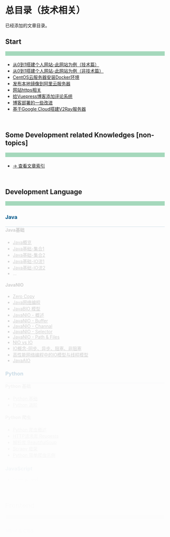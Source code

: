 # 总目录（技术相关）

已经添加的文章目录。



## Start

<div style="height:14px;background-color:#a5d8bc" />
<br>

- [从0到1搭建个人网站-此网站为例（技术篇）](https://heyan.site:8001/start/BuildThisSiteTech.html)
- [从0到1搭建个人网站-此网站为例（非技术篇）](https://heyan.site:8001/start/BuildThisSiteNonTech.html)
- [CentOS云服务器安装Docker环境](https://heyan.site:8001/start/CentosDockerInstall.html)
- [发布本地镜像到阿里云服务器](https://heyan.site:8001/start/PushLocalImageToAliyun.html)
- [网站https相关](https://heyan.site:8001/start/HttpsUpgrade.html)
- [给Vuepress博客添加评论系统](https://heyan.site:8001/start/AddBlogComment.html)
- [博客部署的一些改进](https://heyan.site:8001/start/BlogDeployment.html)
- [基于Google Cloud搭建V2Ray服务器](https://heyan.site:8001/start/V2RayWithGoogleCloud.html)


<!-- comment -->


<br>

## Some Development related Knowledges [non-topics]

<div style="height:14px;background-color:#a5d8bc" />
<br>

- [-> 查看文章索引](https://heyan.site:8001/SomeKnowledges/)


<!-- comment -->


<br>

## Development Language

<div style="height:14px;background-color:#a5d8bc" />
<br>



### Java

<div style="height:1px;background-color:#00578a;opacity:0.2;margin-top:6px" />

#### Java基础

- [Java概览](https://heyan.site:8001/DevLanguage/Java/JavaBasic/)
- [Java基础-集合1](https://heyan.site:8001/DevLanguage/Java/JavaBasic/Java基础-集合1.html)
- [Java基础-集合2](https://heyan.site:8001/DevLanguage/Java/JavaBasic/Java基础-集合2.html)
- [Java基础-IO流1](https://heyan.site:8001/DevLanguage/Java/JavaBasic/Java基础-IO流1.html)
- [Java基础-IO流2](https://heyan.site:8001/DevLanguage/Java/JavaBasic/Java基础-IO流2.html)
- ... 

#### JavaNIO

- [Zero Copy](https://heyan.site:8001/DevLanguage/Java/JavaNIO/ZeroCopy.html)
- [Java网络编程](https://heyan.site:8001/DevLanguage/Java/JavaNIO/Java%E7%BD%91%E7%BB%9C%E7%BC%96%E7%A8%8B.html)
- [JavaBIO 模型](https://heyan.site:8001/DevLanguage/Java/JavaNIO/JavaBIO.html)
- [JavaNIO - 概述](https://heyan.site:8001/DevLanguage/Java/JavaNIO/JavaNIO-%E6%A6%82%E8%BF%B0.html)
- [JavaNIO - Buffer](https://heyan.site:8001/DevLanguage/Java/JavaNIO/JavaNIO-Buffer.html)
- [JavaNIO - Channal](https://heyan.site:8001/DevLanguage/Java/JavaNIO/JavaNIO-Channal.html)
- [JavaNIO - Selector](https://heyan.site:8001/DevLanguage/Java/JavaNIO/JavaNIO-Selector.html)
- [JavaNIO - Path & Files](https://heyan.site:8001/DevLanguage/Java/JavaNIO/JavaNIO-Path&Files.html)
- [NIO vs IO](https://heyan.site:8001/DevLanguage/Java/JavaNIO/NIO%20vs%20IO.html)
- [ IO概念-同步、异步、阻塞、非阻塞](https://heyan.site:8001/DevLanguage/Java/JavaNIO/IOTheory.html)
- [高性能网络编程中的IO模型与线程模型](https://heyan.site:8001/DevLanguage/Java/JavaNIO/IOModelAndThreadModel.html)
- [JavaAIO](https://heyan.site:8001/DevLanguage/Java/JavaNIO/JavaAIO.html)



### Python

<div style="height:1px;background-color:#00578a;opacity:0.2;margin-top:6px" />

#### Python 基础

- [Python 基础](https://heyan.site:8001/DevLanguage/Python/PythonBasic.html)
- [Python 进阶](https://heyan.site:8001/DevLanguage/Python/PythonAdvanced.html)

#### Python 爬虫

- [Python 爬虫概述](https://heyan.site:8001/DevLanguage/Python/Spider/)
- [HTTP请求库 Reuqests](https://heyan.site:8001/DevLanguage/Python/Spider/Requests.html)
- [解析库 BeautifulSoup](https://heyan.site:8001/DevLanguage/Python/Spider/BeautifulSoup.html)
- [Scrapy 框架](https://heyan.site:8001/DevLanguage/Python/Spider/Scrapy.html)
- [Python 简单爬虫示例](https://heyan.site:8001/DevLanguage/Python/Spider/Cases.html)



### JavaScript

<div style="height:1px;background-color:#00578a;opacity:0.2;margin-top:6px" />

- to be added


<!-- comment -->


<br>

## Frontend

<div style="height:14px;background-color:#a5d8bc" />
<br>



### Html & CSS

<div style="height:1px;background-color:#00578a;opacity:0.2;margin-top:6px" />

- to be added ...



### JavaScript

<div style="height:1px;background-color:#00578a;opacity:0.2;margin-top:6px" />

- to be added ...



### Nodejs

<div style="height:1px;background-color:#00578a;opacity:0.2;margin-top:6px" />

- [npm 基本使用](https://heyan.site:8001/Frontend/Nodejs/npm.html)
- to be added ...



### React

<div style="height:1px;background-color:#00578a;opacity:0.2;margin-top:6px" />

- to be added ...



### Vue

<div style="height:1px;background-color:#00578a;opacity:0.2;margin-top:6px" />

- [Vue 实例以及生命周期](https://heyan.site:8001/Frontend/Vue/VueStart.html)



### Webpack

<div style="height:1px;background-color:#00578a;opacity:0.2;margin-top:6px" />

- [webpack 入门](https://heyan.site:8001/Frontend/Webpack/WebpackStart.html)
- to be added ...


<!-- comment -->


<br>

## Architect

<div style="height:14px;background-color:#a5d8bc" />
<br>



### Load Balance

<div style="height:1px;background-color:#00578a;opacity:0.2;margin-top:6px" />

- [负载均衡相关知识](https://heyan.site:8001/Architect/LoadBalance.html)



### Servers Related

<div style="height:1px;background-color:#00578a;opacity:0.2;margin-top:6px" />

- [Nginx 从入门到实践](https://heyan.site:8001/Architect/Servers/nginx.html)
- to be added ...

<!-- comment -->


<br>

## Data Storage

<div style="height:14px;background-color:#a5d8bc" />
<br>

[快速理解数据库全景图](https://heyan.site:8001/DataStorage/Overview.html)



### Neo4j

<div style="height:1px;background-color:#00578a;opacity:0.2;margin-top:6px" />

- [Neo4j基础入门](https://heyan.site:8001/DataStorage/neo4j/Neo4jStart.html)
- [查询语言Cypher](https://heyan.site:8001/DataStorage/neo4j/Cypher.html)
- [How to migrate from a relational database to Neo4j](https://heyan.site:8001/DataStorage/neo4j/NorthwindGraph.html)


<!-- comment -->


<br>

## DevOps

<div style="height:14px;background-color:#a5d8bc" />
<br>



### Docker

<div style="height:1px;background-color:#00578a;opacity:0.2;margin-top:6px" />

- [Docker - 基本介绍](https://heyan.site:8001/DevOps/Docker/Docker.html)
- [Docker - 进入容器的方式](https://heyan.site:8001/DevOps/Docker/Docker_Enter.html)
- [Docker - 常用基本命令](https://heyan.site:8001/DevOps/Docker/Docker_Commands.html)
- [Docker Case - Nginx基本部署](https://heyan.site:8001/DevOps/Docker/DockerCase_Nginx.html)
- [Docker Case - Springboot项目部署](https://heyan.site:8001/DevOps/Docker/DockerCase_Springboot.html)
- [Docker Compose](https://heyan.site:8001/DevOps/Docker/Docker_Compose.html)
- [Docker Machine](https://heyan.site:8001/DevOps/Docker/Docker_Machine.html)



### Ansible

<div style="height:1px;background-color:#00578a;opacity:0.2;margin-top:6px" />

- [Ansible 入门](https://heyan.site:8001/DevOps/Ansible/AnsibleStart.html)



### Git

<div style="height:1px;background-color:#00578a;opacity:0.2;margin-top:6px" />

- [Git 常用命令](https://heyan.site:8001/DevOps/Git/GitUsage.html)  - *(持续添加)*
- [Git Case总结](https://heyan.site:8001/DevOps/Git/GitCase.html) - *(持续添加)*


<!-- comment -->


<br>

## 分布式系统

<div style="height:14px;background-color:#a5d8bc" />
<br>



### 分布式理论

<div style="height:1px;background-color:#00578a;opacity:0.2;margin-top:6px" />

- [分布式与集群](https://heyan.site:8001/DistributedSystem/Theory/DistributedVsCluster.html)
- [事务、ACID、CAP、一致性、BASE](https://heyan.site:8001/DistributedSystem/Theory/ACID-CAP-%E4%B8%80%E8%87%B4%E6%80%A7-BASE.html)
- [一致性算法(2PC、3PC、Paxos、Raft、ZAB ...)](https://heyan.site:8001/DistributedSystem/Theory/ConsistencyAlgorithm.html)



### 分布式协调服务

<div style="height:1px;background-color:#00578a;opacity:0.2;margin-top:6px" />

#### Zookeeper

- [Zookeeper 入门](https://heyan.site:8001/DistributedSystem/ZookeeperEtcdRelated/zk_1.html)
- [Zookeeper 安装](https://heyan.site:8001/DistributedSystem/ZookeeperEtcdRelated/zk_2.html)
- [Zookeeper 内部原理](https://heyan.site:8001/DistributedSystem/ZookeeperEtcdRelated/zk_3.html)
- [Zookeeper 实战](https://heyan.site:8001/DistributedSystem/ZookeeperEtcdRelated/zk_4.html)

#### Others

- [Zookeeper与Etcd的对比](https://heyan.site:8001/DistributedSystem/ZookeeperEtcdRelated/zk_vs_etcd.html)



### 分布式消息/流平台

<div style="height:1px;background-color:#00578a;opacity:0.2;margin-top:6px" />

- [消息队列相关知识](https://heyan.site:8001/DistributedSystem/DistributedMessageStreamPlatform/MQTheory.html)

#### Kafka

- [kafka](https://heyan.site:8001/DistributedSystem/DistributedMessageStreamPlatform/Kafka.html)

#### Pulsar

- to be added ...



### 分布式系统基础框架Hadoop

<div style="height:1px;background-color:#00578a;opacity:0.2;margin-top:6px" />

- [Hadoop入门](https://heyan.site:8001/DistributedSystem/Hadoop/)
- [Hadoop安装初体验](https://heyan.site:8001/DistributedSystem/Hadoop/HadoopInstall.html)
- [HDFS](https://heyan.site:8001/DistributedSystem/Hadoop/hdfs.html)
- [MapReduce](https://heyan.site:8001/DistributedSystem/Hadoop/MapReduce.html)
- [Hive](https://heyan.site:8001/DistributedSystem/Hadoop/hive.html)
- [HBase](https://heyan.site:8001/DistributedSystem/Hadoop/hbase.html)


<!-- comment -->


<br>

## Big Data Platform

<div style="height:14px;background-color:#a5d8bc" />
<br>



### Splunk

<div style="height:1px;background-color:#00578a;opacity:0.2;margin-top:6px" />

- [Splunk Start基础](https://heyan.site:8001/BigData/Splunk/SplunkStart.html)



### ELK Stack

<div style="height:1px;background-color:#00578a;opacity:0.2;margin-top:6px" />

- [Elasticsearch 基本概念](https://heyan.site:8001/BigData/ELK/ESConcepts-base.html)
- [Elasticsearch 索引](https://heyan.site:8001/BigData/ELK/ESConcepts-index.html)
- [Elasticsearch 分布式特性](https://heyan.site:8001/BigData/ELK/ESConcepts-cluster.html)
- [Elasticsearch 基本使用](https://heyan.site:8001/BigData/ELK/ESUsage.html)
- to be added ...


<!-- comment -->


<br>

## Algorithm & Machine Learning

<div style="height:14px;background-color:#a5d8bc" />
<br>



### Algorithm

<div style="height:1px;background-color:#00578a;opacity:0.2;margin-top:6px" />

- [Algorithm Start](https://heyan.site:8001/AMachineLearning/Algorithm/)



### Machine Learning

<div style="height:1px;background-color:#00578a;opacity:0.2;margin-top:6px" />

- to be added ...




<!-- comment -->


<style scoped>
    h3{
        color: #00578a;
    }
</style>